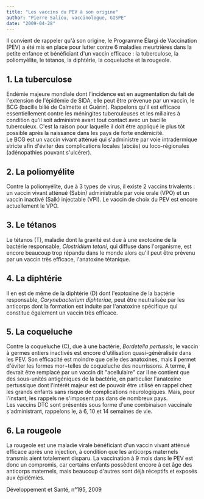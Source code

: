 ```yaml
---
title: "Les vaccins du PEV à son origine"
author: "Pierre Saliou, vaccinologue, GISPE"
date: "2009-04-28"
---
```


Il convient de rappeler qu'à son origine, le Programme Élargi de Vaccination (PEV) a été mis en place pour lutter contre 6 maladies meurtrières dans la petite enfance et bénéficiant d'un vaccin efficace : la tuberculose, la poliomyélite, le tétanos, la diphtérie, la coqueluche et la rougeole.
## 1. La tuberculose

Endémie majeure mondiale dont l'incidence est en augmentation du fait de l'extension de l'épidémie de SIDA, elle peut être prévenue par un vaccin, le BCG (bacille bilié de Calmette et Guérin). Rappelons qu'il est efficace essentiellement contre les méningites tuberculeuses et les miliaires à condition qu'il soit administré avant tout contact avec un bacille tuberculeux. C'est la raison pour laquelle il doit être appliqué le plus tôt possible après la naissance dans les pays de forte endémicité.  
Le BCG est un vaccin vivant atténué qui s'administre par voie intradermique stricte afin d'éviter des complications locales (abcès) ou loco-régionales (adénopathies pouvant s'ulcérer).

## 2. La poliomyélite

Contre la poliomyélite, due à 3 types de virus, il existe 2 vaccins trivalents : un vaccin vivant atténué (Sabin) administrable par voie orale (VPO) et un vaccin inactivé (Salk) injectable (VPI). Le vaccin de choix du PEV est encore actuellement le VPO.

## 3. Le tétanos

Le tétanos (T), maladie dont la gravité est due à une exotoxine de la bactérie responsable, _Clostridium tetani_, qui diffuse dans l'organisme, est encore beaucoup trop répandu dans le monde alors qu'il peut être prévenu par un vaccin très efficace, l'anatoxine tétanique.

## 4. La diphtérie

Il en est de même de la diphtérie (D) dont l'exotoxine de la bactérie responsable, _Corynebacterium diphteriae_, peut être neutralisée par les  
anticorps dont la formation est induite par l'anatoxine spécifique qui constitue également un vaccin très efficace.

## 5. La coqueluche

Contre la coqueluche (C), due à une bactérie, _Bordetella pertussis_, le vaccin à germes entiers inactivés est encore d'utilisation quasi-généralisée dans les PEV. Son efficacité est moindre que celle des anatoxines, mais il permet d'éviter les formes mor¬telles de coqueluche des nourrissons. A terme, il devrait être remplacé par un vaccin dit "acellulaire" car il ne contient que des sous-unités antigéniques de la bactérie, en particulier l'anatoxine pertussique dont l'intérêt majeur est de pouvoir être utilisé en rappel chez les grands enfants sans risque de complications neurologiques. Mais, pour l'instant, les rappels ne s'imposent pas dans de nombreux pays.  
Les vaccins DTC sont présentés sous forme d'une combinaison vaccinale s'administrant, rappelons le, à 6, 10 et 14 semaines de vie.

## 6. La rougeole

La rougeole est une maladie virale bénéficiant d'un vaccin vivant atténué efficace après une injection, à condition que les anticorps maternels transmis aient totalement disparu. La vaccination à 9 mois dans le PEV est donc un compromis, car certains enfants possèdent encore à cet âge des anticorps maternels, mais beaucoup d'autres sont déjà réceptifs et exposés aux épidémies.

Développement et Santé, n°195, 2009